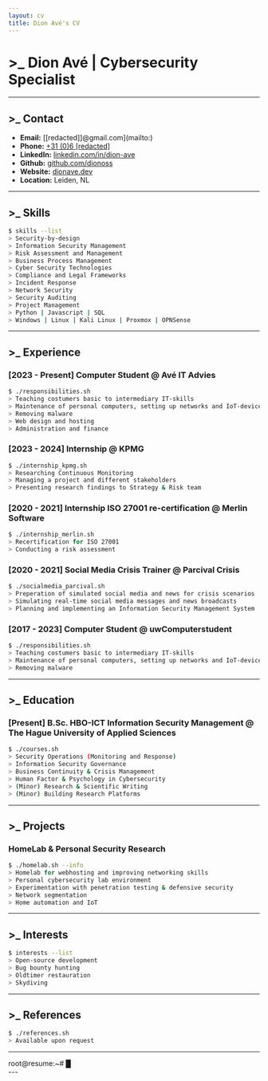 ```yaml
---
layout: cv
title: Dion Avé's CV
---
```


# >_ Dion Avé | Cybersecurity Specialist

---

## >_ Contact

- **Email:** [[redacted]]@gmail.com](mailto:)
- **Phone:** [+31 (0)6 [redacted]](tel:+redacted)
- **LinkedIn:** [linkedin.com/in/dion-ave](https://linkedin.com/in/dion-ave)
- **Github:** [github.com/dionoss](https://github.com/dionoss)
- **Website:** [dionave.dev](https://dionave.dev)
- **Location:** Leiden, NL

---

## >_ Skills

```bash
$ skills --list
> Security-by-design
> Information Security Management
> Risk Assessment and Management
> Business Process Management
> Cyber Security Technologies
> Compliance and Legal Frameworks
> Incident Response
> Network Security
> Security Auditing
> Project Management
> Python | Javascript | SQL
> Windows | Linux | Kali Linux | Proxmox | OPNSense
```

---

## >_ Experience

### [2023 - Present] **Computer Student** @ **Avé IT Advies**

```bash
$ ./responsibilities.sh
> Teaching costumers basic to intermediary IT-skills
> Maintenance of personal computers, setting up networks and IoT-devices
> Removing malware
> Web design and hosting
> Administration and finance
```

### [2023 - 2024] **Internship** @ **KPMG**

```bash
$ ./internship_kpmg.sh
> Researching Continuous Monitoring
> Managing a project and different stakeholders
> Presenting research findings to Strategy & Risk team
```

### [2020 - 2021] **Internship ISO 27001 re-certification** @ **Merlin Software**

```bash
$ ./internship_merlin.sh
> Recertification for ISO 27001
> Conducting a risk assessment
```

### [2020 - 2021] **Social Media Crisis Trainer** @ **Parcival Crisis**

```bash
$ ./socialmedia_parcival.sh
> Preperation of simulated social media and news for crisis scenarios
> Simulating real-time social media messages and news broadcasts
> Planning and implementing an Information Security Management System
```

### [2017 - 2023] **Computer Student** @ **uwComputerstudent**

```bash
$ ./responsibilities.sh
> Teaching costumers basic to intermediary IT-skills
> Maintenance of personal computers, setting up networks and IoT-devices
> Removing malware
```

---

## >_ Education

### [Present] **B.Sc. HBO-ICT Information Security Management** @ **The Hague University of Applied Sciences**

```bash
$ ./courses.sh
> Security Operations (Monitoring and Response)
> Information Security Governance
> Business Continuity & Crisis Management
> Human Factor & Psychology in Cybersecurity
> (Minor) Research & Scientific Writing
> (Minor) Building Research Platforms
```

---

## >_ Projects

### **HomeLab & Personal Security Research**

```bash
$ ./homelab.sh --info
> Homelab for webhosting and improving networking skills
> Personal cybersecurity lab environment
> Experimentation with penetration testing & defensive security
> Network segmentation
> Home automation and IoT
```

---

## >_ Interests

```bash
$ interests --list
> Open-source development
> Bug bounty hunting
> Oldtimer restauration
> Skydiving
```

---

## >_ References

```bash
$ ./references.sh
> Available upon request
```

---
<div class="terminal">
    <span class="prompt">root@resume:~# </span><span class="cursor">█</span>
</div>
---
<!-- ### Footer

Last updated: april 2025 -->


